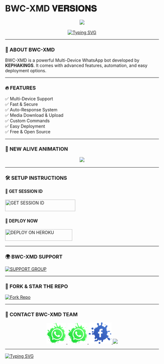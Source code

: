 
#        BWC-XMD 𝐕𝐄𝐑𝐒𝐈𝐎𝐍𝐒

<p align="center">
  <img src="https://files.catbox.moe/6am24p.jpg" width="300"/>
</p>

<p align="center">
  <a href="https://git.io/typing-svg"><img src="https://readme-typing-svg.demolab.com?font=Jersey+20+Charted&size=30&pause=1000&color=0DFF00&width=435&lines=BOT+100%25+LEGIT" alt="Typing SVG" /></a>
</p>

---

### 🚀 **ABOUT BWC-XMD**
BWC-XMD is a powerful Multi-Device WhatsApp bot developed by **KEPHAKINGS**. It comes with advanced features, automation, and easy deployment options.

---

### 🔥 **FEATURES**
✅ Multi-Device Support  
✅ Fast & Secure  
✅ Auto-Response System  
✅ Media Download & Upload  
✅ Custom Commands  
✅ Easy Deployment  
✅ Free & Open Source  

---

### 🌟 **NEW ALIVE ANIMATION**
<p align="center">
  <img src="https://i.imgur.com/LyHic3i.gif"/>
</p>

---

### 🛠 **SETUP INSTRUCTIONS**

#### 📌 **GET SESSION ID**
<a href="https://bwc-xmd-scanner.onrender.com">
  <img title="GET SESSION ID" src="https://img.shields.io/badge/GET SESSION ID-HERE-green?style=for-the-badge&logo=nike" width="230" height="38.45"/>
</a>

#### 🚀 **DEPLOY NOW**
<a href="https://dashboard.heroku.com/new?template=https://github.com/kephakings/BWC-XMD">
  <img title="DEPLOY ON HEROKU" src="https://img.shields.io/badge/DEPLOY-ON HEROKU-purple?style=for-the-badge&logo=heroku" width="220" height="38.45"/>
</a>

---

### 🌍 **BWC-XMD SUPPORT**

<a href="https://whatsapp.com/channel/0029VasHgfG4tRrwjAUyTs10">
  <img height="30" title="SUPPORT GROUP" src="https://img.shields.io/badge/Support Group-25D366?style=for-the-badge&logo=whatsapp&logoColor=white">
</a>

---

### 🚀 **FORK & STAR THE REPO**
<a href="https://github.com/kephakings/BWC-XMD/fork">
  <img title="Fork Repo" src="https://img.shields.io/badge/Fork This Repo-black?style=for-the-badge&logo=git&logoColor=white"/>
</a>

---

### 🌟 **CONTACT BWC-XMD TEAM**
<p align="center">
  <a href="https://wa.me/254759000340"> <img src="https://raw.githubusercontent.com/shizothetechie/database/main/icon/WhatsApp.png" width="13%"> </a>
  <a href="https://chat.whatsapp.com/JLVDDZLpcsk2byRMDWf0IR"> <img src="https://raw.githubusercontent.com/shizothetechie/database/main/icon/WhatsApp.png" width="13%"> </a>
  <a href="https://www.facebook.com/profile.php?id=100086056192263"> <img src="https://raw.githubusercontent.com/shizothetechie/database/main/icon/Facebook.png" width="15%"> </a>
  <a href="https://github.com/kephakings/BWC-XMD/"> <img src="https://raw.githubusercontent.com/shizothetechie/database/main/icon/github.png" width="15%"> </a>
</p>

---

[![Typing SVG](https://readme-typing-svg.herokuapp.com?font=Rockstar-ExtraBold&size=30&pause=1000&color=0000FF&center=true&vCenter=true&width=815&height=60&lines=▭+▬+▭+▬+▭+▬+▭+▬+▭+▬+▭)](https://git.io/typing-svg)
